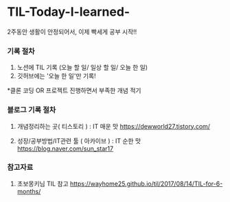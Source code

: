 # TIL-Today-I-learned-

2주동안 생활이 안정되어서,
이제 빡세게 공부 시작!!

### 기록 절차
1. 노션에 TIL 기록 (오늘 할 일/ 일상 할 일/ 오늘 한 일)
2. 깃허브에는 '오늘 한 일'만 기록!

*클론 코딩 OR 프로젝트 진행하면서
부족한 개념 적기

### 블로그 기록 절차
1. 개념정리하는 곳( 티스토리 )  : IT 매운 맛 
https://dewworld27.tistory.com/

2. 성장/공부방법/IT관련 툴 ( 아카이브 ) : IT 순한 맛 
https://blog.naver.com/sun_star17

### 참고자료
1. 초보몽키님 TIL 참고
https://wayhome25.github.io/til/2017/08/14/TIL-for-6-months/
